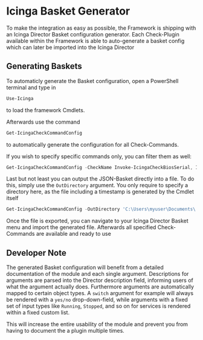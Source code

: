 Icinga Basket Generator
===

To make the integration as easy as possible, the Framework is shipping with an Icinga Director Basket configuration generator. Each Check-Plugin available within the Framework is able to auto-generate a basket config which can later be imported into the Icinga Director

Generating Baskets
---

To automaticly generate the Basket configuration, open a PowerShell terminal and type in

```powershell
Use-Icinga
```

to load the framework Cmdlets.

Afterwards use the command

```powershell
Get-IcingaCheckCommandConfig
```

to automatically generate the configuration for all Check-Commands.

If you wish to specify specific commands only, you can filter them as well:

```powershell
Get-IcingaCheckCommandConfig -CheckName Invoke-IcingaCheckBiosSerial, Invoke-IcingaCheckCPU
```

Last but not least you can output the JSON-Basket directly into a file. To do this, simply use the `OutDirectory` argument. You only require to specify a directory here, as the file including a timestamp is generated by the Cmdlet itself

```powershell
Get-IcingaCheckCommandConfig -OutDirectory 'C:\Users\myuser\Documents\'
```

Once the file is exported, you can navigate to your Icinga Director Basket menu and import the generated file. Afterwards all specified Check-Commands are available and ready to use

Developer Note
---

The generated Basket configuration will benefit from a detailed documentation of the module and each single argument. Descriptions for arguments are parsed into the Director description field, informing users of what the argument actually does. Furthermore arguments are automatically mapped to certain object types. A `switch` argument for example will always be rendered with a `yes/no` drop-down-field, while arguments with a fixed set of input types like `Running`,  `Stopped`, and so on for services is rendered within a fixed custom list.

This will increase the entire usability of the module and prevent you from having to document the a plugin multiple times.
